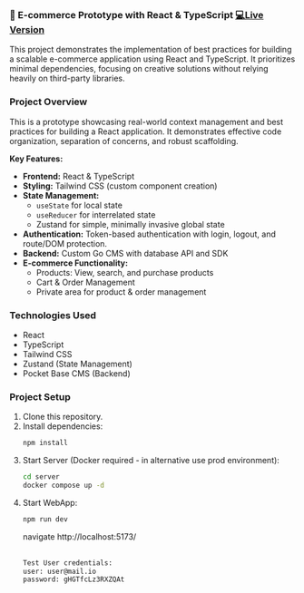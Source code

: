 ### 🛒 E-commerce Prototype with React & TypeScript [💻Live Version](https://react-shop-saal.vercel.app/shop)

This project demonstrates the implementation of best practices for building a scalable e-commerce application using React and TypeScript. It prioritizes minimal dependencies, focusing on creative solutions without relying heavily on third-party libraries.

### Project Overview

This is a prototype showcasing real-world context management and best practices for building a React application. It demonstrates effective code organization, separation of concerns, and robust scaffolding.

**Key Features:**

- **Frontend:** React & TypeScript
- **Styling:** Tailwind CSS (custom component creation)
- **State Management:**
  - `useState` for local state
  - `useReducer` for interrelated state
  - Zustand for simple, minimally invasive global state
- **Authentication:** Token-based authentication with login, logout, and route/DOM protection.
- **Backend:** Custom Go CMS with database API and SDK
- **E-commerce Functionality:**
  - Products: View, search, and purchase products
  - Cart & Order Management
  - Private area for product & order management

### Technologies Used

- React
- TypeScript
- Tailwind CSS
- Zustand (State Management)
- Pocket Base CMS (Backend)

### Project Setup

1. Clone this repository.
2. Install dependencies:
   ```bash
   npm install
   ```
3. Start Server (Docker required - in alternative use prod environment):
   ```bash
   cd server
   docker compose up -d
   ```
4. Start WebApp:
   ```bash
   npm run dev
   ```
   navigate http://localhost:5173/
   <br/>
   <br/>
   ```bash
   Test User credentials:
   user: user@mail.io
   password: gHGTfcLz3RXZQAt
   ```
